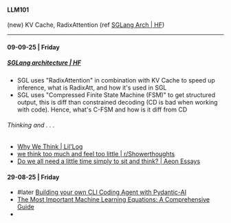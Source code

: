#### LLM101
(new) KV Cache, RadixAttention (ref [SGLang Arch | HF](https://huggingface.co/blog/paresh2806/sglang-efficient-llm-workflows#1-smarter-memory-management-with-radixattention))

---
#### 09-09-25  | Friday
##### [SGLang architecture | HF](https://huggingface.co/blog/paresh2806/sglang-efficient-llm-workflows)
* SGL uses "RadixAttention" in combination with KV Cache to speed up inference, what is RadixAtt, and how it's used in SGL
* SGL uses "Compressed Finite State Machine (FSM)" to get structured output, this is diff than constrained decoding (CD is bad when working with code). Hence, what's C-FSM and how is it diff from CD
###### Thinking and . . .
* [Why We Think | Lil'Log](https://lilianweng.github.io/posts/2025-05-01-thinking/)
* [we think too much and feel too little | r/Showerthoughts](https://www.reddit.com/r/Showerthoughts/comments/5l9l0z/charlie_chaplin_once_said_we_think_too_much_and/)
* [Do we all need a little time simply to sit and think? | Aeon Essays](https://aeon.co/essays/do-we-all-need-a-little-time-simply-to-sit-and-think)
#### 29-08-25  | Friday
* #later [Building your own CLI Coding Agent with Pydantic-AI](https://martinfowler.com/articles/build-own-coding-agent.html)
* [The Most Important Machine Learning Equations: A Comprehensive Guide](https://chizkidd.github.io//2025/05/30/machine-learning-key-math-eqns/)
* 
